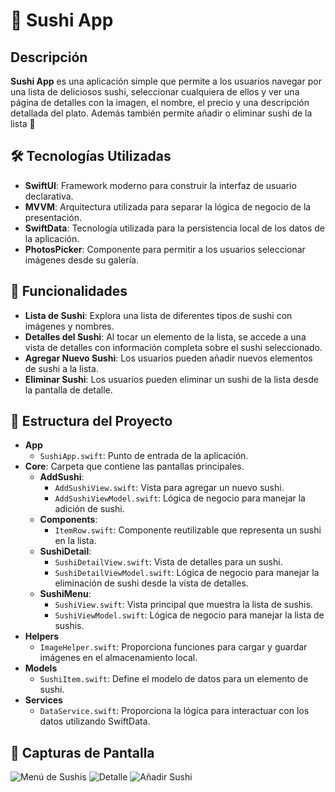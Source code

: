 # 🍣 Sushi App

## Descripción

**Sushi App** es una aplicación simple que permite a los usuarios navegar por una lista de deliciosos sushi, seleccionar cualquiera de ellos y ver una página de detalles con la imagen, el nombre, el precio y una descripción detallada del plato. Además también permite añadir o eliminar sushi de la lista 🍱

## 🛠️ Tecnologías Utilizadas

- **SwiftUI**: Framework moderno para construir la interfaz de usuario declarativa.
- **MVVM**: Arquitectura utilizada para separar la lógica de negocio de la presentación.
- **SwiftData**: Tecnología utilizada para la persistencia local de los datos de la aplicación.
- **PhotosPicker**: Componente para permitir a los usuarios seleccionar imágenes desde su galería.

## 🚀 Funcionalidades

- **Lista de Sushi**: Explora una lista de diferentes tipos de sushi con imágenes y nombres.
- **Detalles del Sushi**: Al tocar un elemento de la lista, se accede a una vista de detalles con información completa sobre el sushi seleccionado.
- **Agregar Nuevo Sushi**: Los usuarios pueden añadir nuevos elementos de sushi a la lista.
- **Eliminar Sushi**: Los usuarios pueden eliminar un sushi de la lista desde la pantalla de detalle.

## 📂 Estructura del Proyecto
- **App**
  - `SushiApp.swift`: Punto de entrada de la aplicación.
- **Core**: Carpeta que contiene las pantallas principales.
  - **AddSushi**:
    - `AddSushiView.swift`: Vista para agregar un nuevo sushi.
    - `AddSushiViewModel.swift`: Lógica de negocio para manejar la adición de sushi.
  - **Components**:
    - `ItemRow.swift`: Componente reutilizable que representa un sushi en la lista.
  - **SushiDetail**:
    - `SushiDetailView.swift`: Vista de detalles para un sushi.
    - `SushiDetailViewModel.swift`: Lógica de negocio para manejar la eliminación de sushi desde la vista de detalles.
  - **SushiMenu**:
    - `SushiView.swift`: Vista principal que muestra la lista de sushis.
    - `SushiViewModel.swift`: Lógica de negocio para manejar la lista de sushis.
- **Helpers**
  - `ImageHelper.swift`: Proporciona funciones para cargar y guardar imágenes en el almacenamiento local.
- **Models**
  - `SushiItem.swift`: Define el modelo de datos para un elemento de sushi.
- **Services**
  - `DataService.swift`: Proporciona la lógica para interactuar con los datos utilizando SwiftData.


## 📸 Capturas de Pantalla
![Menú de Sushis](https://github.com/user-attachments/assets/b459cd9d-b4e1-4ba7-853b-eaf5c5206372)
![Detalle](https://github.com/user-attachments/assets/631bec6f-3fb1-4c1a-91c9-6a2298ccc9b2)
![Añadir Sushi](https://github.com/user-attachments/assets/7dff2448-d2ea-4f9b-9922-f0288f8062c2)

